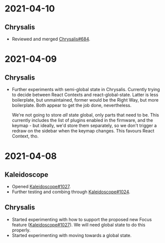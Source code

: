 <!-- -*- mode: markdown; fill-column: 8192 -*- -->

# 2021-04-10

## Chrysalis

* Reviewed and merged [Chrysalis#684][chrysalis/684].

 [chrysalis/684]: https://github.com/keyboardio/Chrysalis/pull/684

# 2021-04-09

## Chrysalis

* Further experiments with semi-global state in Chrysalis. Currently trying to decide between React Contexts and react-global-state. Latter is less boilerplate, but unmaintained, former would be the Right Way, but more boilerplate. Both appear to get the job done, nevertheless.

  We're not going to store _all_ state global, only parts that need to be. This currently includes the list of plugins enabled in the firmware, and the keymap - but ideally, we'd store them separately, so we don't trigger a redraw on the sidebar when the keymap changes. This favours React Context, tho.

# 2021-04-08

## Kaleidoscope

* Opened [Kaleidoscope#1027][kaleidoscope/1027].
* Further testing and combing through [Kaleidoscope#1024][kaleidoscope/1024].

 [kaleidoscope/1027]: https://github.com/keyboardio/Kaleidoscope/pull/1027
 [kaleidoscope/1024]: https://github.com/keyboardio/Kaleidoscope/pull/1024

## Chrysalis

* Started experimenting with how to support the proposed new Focus feature ([Kaleidoscope#1027][kaleidoscope/1027]). We will need global state to do this properly.
* Started experimenting with moving towards a global state.

<!--
; Local variables:
; eval: (variable-pitch-mode nil)
; End:
-->

